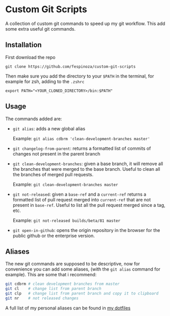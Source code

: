# Custom Git Scripts

A collection of custom git commands to speed up my git workflow. This add some
extra useful git commands.

## Installation

First download the repo

```
git clone https://github.com/fespinoza/custom-git-scripts
```

Then make sure you add the directory to your `$PATH` in the terminal, for
example for zsh, adding to the `.zshrc`

```
export PATH="<YOUR_CLONED_DIRECTORY>/bin:$PATH"
```

## Usage

The commands added are:

- `git alias`: adds a new global alias

	Example: `git alias cdbrm 'clean-development-branches master'`

- `git changelog-from-parent`: returns a formatted list of commits of changes
	not present in the parent branch

- `git clean-development-branches`: given a base branch, it will remove all the
	branches that were merged to the base branch. Useful to clean all the branches
	of merged pull requests.

	Example: `git clean-development-branches master`

- `git not-released`: given a `base-ref` and a `current-ref` returns a formatted
	list of pull request merged into `current-ref` that are not present in
	`base-ref`. Useful to list all the pull request merged since a tag, etc.

	Example: `git not-released builds/beta/81 master`

- `git open-in-github`: opens the origin repository in the browser for the
  public github or the enterprise version.

## Aliases

The new git commands are supposed to be descriptive, now for convenience you
can add some aliases, (with the `git alias` command for example). This are some
that i recommend:

```bash
git cdbrm # clean development branches from master
git cl    # change list from parent branch
git clp	  # change list from parent branch and copy it to clipboard
git nr	  # not released changes
```

A full list of my personal aliases can be found in [my dotfiles][dotfiles-git]

[dotfiles-git]: https://github.com/fespinoza/dotfiles/blob/master/gitconfig#L7
